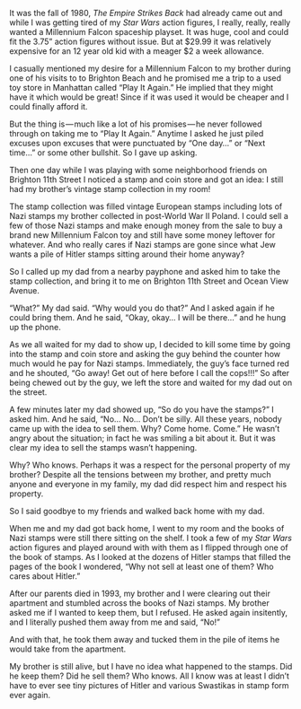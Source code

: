 <!-----
title: Trying to Cash in Nazi Stamps for a Millennium Falcon
description: The Time I Decided to Sell My Brother’s Nazi Stamp Collection to Get a Toy
date: '2016-10-14T01:06:25.181Z'
slug: 56a214e1ef6d
----->

It was the fall of 1980, _The Empire Strikes Back_ had already came out and while I was getting tired of my _Star Wars_ action figures, I really, really, really wanted a Millennium Falcon spaceship playset. It was huge, cool and could fit the 3.75” action figures without issue. But at $29.99 it was relatively expensive for an 12 year old kid with a meager $2 a week allowance.

I casually mentioned my desire for a Millennium Falcon to my brother during one of his visits to to Brighton Beach and he promised me a trip to a used toy store in Manhattan called “Play It Again.” He implied that they might have it which would be great! Since if it was used it would be cheaper and I could finally afford it.

But the thing is — much like a lot of his promises — he never followed through on taking me to “Play It Again.” Anytime I asked he just piled excuses upon excuses that were punctuated by “One day…” or “Next time…” or some other bullshit. So I gave up asking.

Then one day while I was playing with some neighborhood friends on Brighton 11th Street I noticed a stamp and coin store and got an idea: I still had my brother’s vintage stamp collection in my room!

The stamp collection was filled vintage European stamps including lots of Nazi stamps my brother collected in post-World War II Poland. I could sell a few of those Nazi stamps and make enough money from the sale to buy a brand new Millennium Falcon toy and still have some money leftover for whatever. And who really cares if Nazi stamps are gone since what Jew wants a pile of Hitler stamps sitting around their home anyway?

So I called up my dad from a nearby payphone and asked him to take the stamp collection, and bring it to me on Brighton 11th Street and Ocean View Avenue.

“What?” My dad said. “Why would you do that?” And I asked again if he could bring them. And he said, “Okay, okay… I will be there…” and he hung up the phone.

As we all waited for my dad to show up, I decided to kill some time by going into the stamp and coin store and asking the guy behind the counter how much would he pay for Nazi stamps. Immediately, the guy’s face turned red and he shouted, “Go away! Get out of here before I call the cops!!!” So after being chewed out by the guy, we left the store and waited for my dad out on the street.

A few minutes later my dad showed up, “So do you have the stamps?” I asked him. And he said, “No… No… Don’t be silly. All these years, nobody came up with the idea to sell them. Why? Come home. Come.” He wasn’t angry about the situation; in fact he was smiling a bit about it. But it was clear my idea to sell the stamps wasn’t happening.

Why? Who knows. Perhaps it was a respect for the personal property of my brother? Despite all the tensions between my brother, and pretty much anyone and everyone in my family, my dad did respect him and respect his property.

So I said goodbye to my friends and walked back home with my dad.

When me and my dad got back home, I went to my room and the books of Nazi stamps were still there sitting on the shelf. I took a few of my _Star Wars_ action figures and played around with with them as I flipped through one of the book of stamps. As I looked at the dozens of Hitler stamps that filled the pages of the book I wondered, “Why not sell at least one of them? Who cares about Hitler.”

After our parents died in 1993, my brother and I were clearing out their apartment and stumbled across the books of Nazi stamps. My brother asked me if I wanted to keep them, but I refused. He asked again insitently, and I literally pushed them away from me and said, “No!”

And with that, he took them away and tucked them in the pile of items he would take from the apartment.

My brother is still alive, but I have no idea what happened to the stamps. Did he keep them? Did he sell them? Who knows. All I know was at least I didn’t have to ever see tiny pictures of Hitler and various Swastikas in stamp form ever again.

